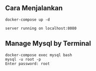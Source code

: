 ## Cara Menjalankan

``` shell
docker-compose up -d
```

```shell
server running on localhost:8080
```

## Manage Mysql by Terminal
```shell
docker-compose exec mysql bash 
mysql -u root -p
Enter password: root
```